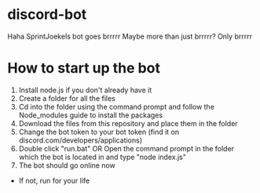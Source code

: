# discord-bot
Haha SprintJoekels bot goes brrrrr
Maybe more than just brrrrr?
Only brrrrr
# How to start up the bot
1. Install node.js if you don't already have it
2. Create a folder for all the files
3. Cd into the folder using the command prompt and follow the Node_modules guide to install the packages
4. Download the files from this repository and place them in the folder
5. Change the bot token to your bot token (find it on discord.com/developers/applications)
6. Double click "run.bat" OR Open the command prompt in the folder which the bot is located in and type "node index.js"
7. The bot should go online now
- If not, run for your life
